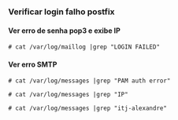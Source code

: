 ### Verificar login falho postfix ###

#### Ver erro de senha pop3 e exibe IP ####
```# cat /var/log/maillog |grep "LOGIN FAILED"```

#### Ver erro SMTP ####
```# cat /var/log/messages |grep "PAM auth error"```

```# cat /var/log/messages |grep "IP"```

```# cat /var/log/messages |grep "itj-alexandre"```
